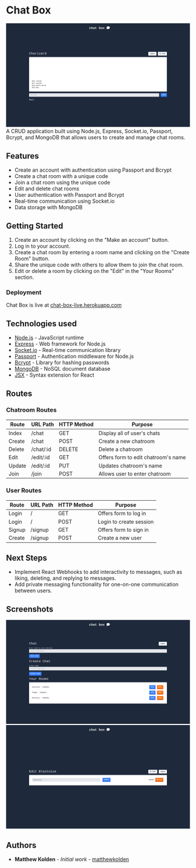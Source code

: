 # Chat Box

![chatroom example](readme/chatroom.png)
A CRUD application built using Node.js, Express, Socket.io, Passport, Bcrypt, and MongoDB that allows users to create and manage chat rooms.

## Features

- Create an account with authentication using Passport and Bcrypt
- Create a chat room with a unique code
- Join a chat room using the unique code
- Edit and delete chat rooms
- User authentication with Passport and Bcrypt
- Real-time communication using Socket.io
- Data storage with MongoDB

## Getting Started

1.  Create an account by clicking on the "Make an account" button.
2.  Log in to your account.
3.  Create a chat room by entering a room name and clicking on the "Create Room" button.
4.  Share the unique code with others to allow them to join the chat room.
5.  Edit or delete a room by clicking on the "Edit" in the "Your Rooms" section.

### Deployment

Chat Box is live at [chat-box-live.herokuapp.com](https://chat-box-live.herokuapp.com/)

## Technologies used

- [Node.js](https://nodejs.org/en/) - JavaScript runtime
- [Express](https://expressjs.com/) - Web framework for Node.js
- [Socket.io](https://socket.io/) - Real-time communication library
- [Passport](http://www.passportjs.org/) - Authentication middleware for Node.js
- [Bcrypt](https://github.com/kelektiv/node.bcrypt.js/) - Library for hashing passwords
- [MongoDB](https://www.mongodb.com/) - NoSQL document database
- [JSX](https://reactjs.org/docs/introducing-jsx.html) - Syntax extension for React

## Routes

### Chatroom Routes
| Route | URL Path | HTTP Method | Purpose |
|--|--| --| --|
| Index | /chat | GET | Display all of user's chats | 
| Create | /chat | POST | Create a new chatroom |
| Delete | /chat/:id | DELETE | Delete a chatroom |
| Edit | /edit/:id | GET | Offers form to edit chatroom's name |
| Update | /edit/:id | PUT | Updates chatroom's name |
| Join | /join | POST | Allows user to enter chatroom |

### User Routes
| Route | URL Path | HTTP Method | Purpose |
|--|--| --| --|
| Login | / | GET | Offers form to log in | 
| Login | / | POST | Login to create session |
| Signup | /signup | GET | Offers form to sign in |
| Create | /signup | POST | Create a new user |

## Next Steps

- Implement React Webhooks to add interactivity to messages, such as liking, deleting, and replying to messages.
- Add private messaging functionality for one-on-one communication between users.

## Screenshots

![index example](readme/index.png)
![edit example](readme/edit.png)

## Authors

- **Matthew Kolden** - _Initial work_ - [matthewkolden](https://github.com/matthewkolden)
